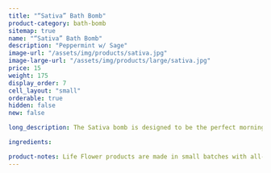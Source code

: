 ```yaml
---
title: "“Sativa” Bath Bomb"
product-category: bath-bomb
sitemap: true
name: "“Sativa” Bath Bomb"
description: "Peppermint w/ Sage"
image-url: "/assets/img/products/sativa.jpg"
image-large-url: "/assets/img/products/large/sativa.jpg"
price: 15
weight: 175
display_order: 7
cell_layout: "small"
orderable: true
hidden: false
new: false

long_description: The Sativa bomb is designed to be the perfect morning bomb. The term "sativa" comes from 4,000 year-old Sanskrit terms meaning "daytime" and "nighttime". Handcrafted with organic, lab-tested plant extract and sage, peppermint, and eucalyptus essential oils. These invigorating oils partner with sea salt to reduce stress and increase blood circulation in the body. The perfect bomb for when you find yourself in a slump. Topped with sage, eucalyptus, and lemongrass.

ingredients:

product-notes: Life Flower products are made in small batches with all-natural and boutique ingredients. Most orders are processed within 3 days of being placed.
---
```

